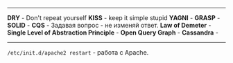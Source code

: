 ***
**DRY** - Don't repeat yourself
**KISS** - keep it simple stupid
**YAGNI** - 
**GRASP** -
**SOLID** -
**CQS** - Задавая вопрос - не изменяй ответ.
**Law of Demeter** - 
**Single Level of Abstraction Principle** - 
**Open Query Graph** - 
**Cassandra** - 
***
`/etc/init.d/apache2 restart` - работа с Apache.
